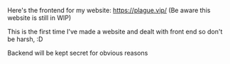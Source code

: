 Here's the frontend for my website: https://plague.vip/ (Be aware this website is still in WIP)

This is the first time I've made a website and dealt with front end so don't be harsh, :D

Backend will be kept secret for obvious reasons

